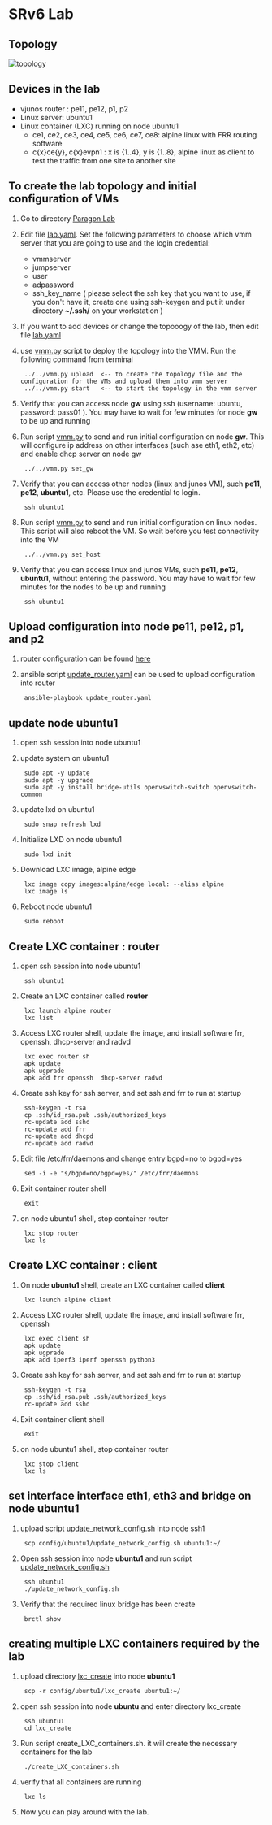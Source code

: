 # SRv6 Lab

## Topology
![topology](images/topology.jpg)


## Devices in the lab

- vjunos router : pe11, pe12, p1, p2
- Linux server: ubuntu1
- Linux container (LXC) running on node ubuntu1
    * ce1, ce2, ce3, ce4, ce5, ce6, ce7, ce8: alpine linux with FRR routing software
    * c{x}ce{y}, c{x}evpn1 : x is {1..4}, y is {1..8}, alpine linux as client to test the traffic from one site to another site

## To create the lab topology and initial configuration of VMs
1. Go to directory [Paragon Lab](./)
2. Edit file [lab.yaml](./lab.yaml). Set the following parameters to choose which vmm server that you are going to use and the login credential:
    - vmmserver 
    - jumpserver
    - user 
    - adpassword
    - ssh_key_name ( please select the ssh key that you want to use, if you don't have it, create one using ssh-keygen and put it under directory **~/.ssh/** on your workstation )
3. If you want to add devices or change the topooogy of the lab, then edit file [lab.yaml](lab.yaml)
4. use [vmm.py](../../vmm.py) script to deploy the topology into the VMM. Run the following command from terminal

        ../../vmm.py upload  <-- to create the topology file and the configuration for the VMs and upload them into vmm server
        ../../vmm.py start   <-- to start the topology in the vmm server

5. Verify that you can access node **gw** using ssh (username: ubuntu,  password: pass01 ). You may have to wait for few minutes for node **gw** to be up and running
6. Run script [vmm.py](../../vmm.py) to send and run initial configuration on node **gw**. This will configure ip address on other interfaces (such ase eth1, eth2, etc) and enable dhcp server on node gw

        ../../vmm.py set_gw

7. Verify that you can access other nodes (linux and junos VM), such **pe11**, **pe12**, **ubuntu1**, etc. Please use the credential to login.

        ssh ubuntu1

8. Run script [vmm.py](../../vmm.py) to send and run initial configuration on linux nodes. This script will also reboot the VM. So wait before you test connectivity into the VM

        ../../vmm.py set_host

9. Verify that you can access linux and junos VMs, such **pe11**, **pe12**, **ubuntu1**, without entering the password. You may have to wait for few minutes for the nodes to be up and running

        ssh ubuntu1

## Upload configuration into node pe11, pe12, p1, and p2

1. router configuration can be found [here](config/router/config_lab)
2. ansible script [update_router.yaml](config/router/update_router.yaml) can be used to upload configuration into router

        ansible-playbook update_router.yaml

## update node ubuntu1
1. open ssh session into node ubuntu1
2. update system on ubuntu1

        sudo apt -y update 
        sudo apt -y upgrade
        sudo apt -y install bridge-utils openvswitch-switch openvswitch-common

3. update lxd on ubuntu1

        sudo snap refresh lxd
        
4. Initialize LXD on node ubuntu1

        sudo lxd init

5. Download LXC image, alpine edge

        lxc image copy images:alpine/edge local: --alias alpine
        lxc image ls

6. Reboot node ubuntu1

        sudo reboot

## Create LXC container : router
1. open ssh session into node ubuntu1

        ssh ubuntu1

1. Create an LXC container called **router**

        lxc launch alpine router
        lxc list

2. Access LXC router shell, update the image, and install software frr, openssh, dhcp-server and radvd

        lxc exec router sh
        apk update
        apk ugprade
        apk add frr openssh  dhcp-server radvd

3. Create ssh key for ssh server, and set ssh and frr to run at startup

        ssh-keygen -t rsa
        cp .ssh/id_rsa.pub .ssh/authorized_keys
        rc-update add sshd
        rc-update add frr
        rc-update add dhcpd
        rc-update add radvd


4. Edit file /etc/frr/daemons and change entry bgpd=no to bgpd=yes

        sed -i -e "s/bgpd=no/bgpd=yes/" /etc/frr/daemons


5. Exit container router shell

        exit
6. on node ubuntu1 shell, stop container router

        lxc stop router
        lxc ls


## Create LXC container : client
1. On node **ubuntu1** shell, create an LXC container called **client**

        lxc launch alpine client

2. Access LXC router shell, update the image, and install software frr, openssh

        lxc exec client sh
        apk update
        apk ugprade
        apk add iperf3 iperf openssh python3

2. Create ssh key for ssh server, and set ssh and frr to run at startup

        ssh-keygen -t rsa
        cp .ssh/id_rsa.pub .ssh/authorized_keys
        rc-update add sshd

3. Exit container client shell

        exit

4. on node ubuntu1 shell, stop container router

        lxc stop client
        lxc ls

## set interface interface eth1, eth3 and bridge on node **ubuntu1**
1. upload script [update_network_config.sh](config/ubuntu1/update_network_config.sh) into node ssh1

        scp config/ubuntu1/update_network_config.sh ubuntu1:~/

2. Open ssh session into node **ubuntu1** and run script [update_network_config.sh](config/ubuntu1/update_network_config.sh)

        ssh ubuntu1
        ./update_network_config.sh 

3. Verify that the required linux bridge has been create

        brctl show

## creating multiple LXC containers required by the lab
1. upload directory [lxc_create](config/ubuntu1/lxc_create) into node **ubuntu1**

        scp -r config/ubuntu1/lxc_create ubuntu1:~/

2. open ssh session into node **ubuntu** and enter directory lxc_create

        ssh ubuntu1
        cd lxc_create

3. Run script create_LXC_containers.sh. it will create the necessary containers for the lab

        ./create_LXC_containers.sh

4. verify that all containers are running

        lxc ls

5. Now you can play around with the lab.


    

